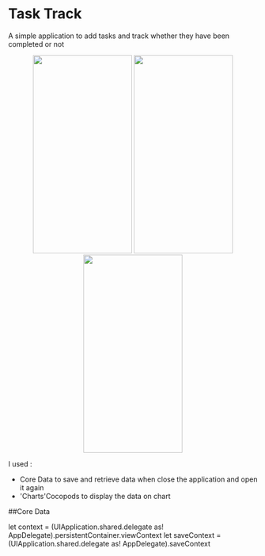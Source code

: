 # Task Track


A simple application to add tasks and track whether they have been completed or not

<p align="center">
<img src="https://user-images.githubusercontent.com/66906961/150975956-8af3e9bf-8776-43ae-8715-dcbe437f48d7.png" width="200" height="400">
<img src="https://user-images.githubusercontent.com/66906961/150975978-cca18a81-0bff-43de-b8f5-eac96cfa6f94.png" width="200" height="400">
<img src="https://user-images.githubusercontent.com/66906961/150975990-ae71f8cf-246f-446c-9f2e-34d1327102c1.png" width="200" height="400">

</p>

I used :
- Core Data to save and retrieve data when close the application and open it again
- 'Charts'Cocopods to display the data on chart




##Core Data 

   let context = (UIApplication.shared.delegate as! AppDelegate).persistentContainer.viewContext
    let saveContext = (UIApplication.shared.delegate as! AppDelegate).saveContext
